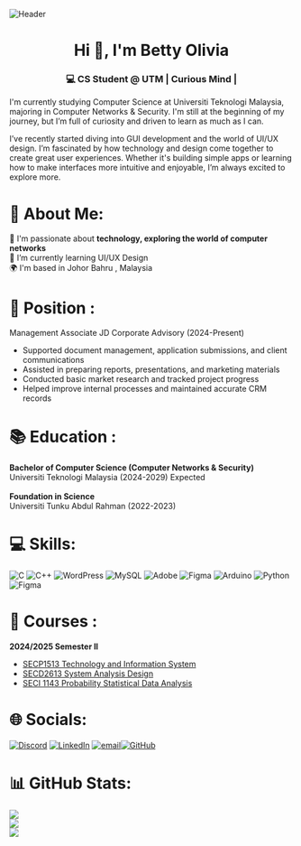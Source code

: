 ![Header](https://github.com/user-attachments/assets/d2b1d82d-a09a-42af-9110-c2376d400068)
<h1 align="center">Hi 👋, I'm Betty Olivia</h1>
<h3 align="center">💻 CS Student @ UTM | Curious Mind | </h3>

I'm currently studying Computer Science at Universiti Teknologi Malaysia, majoring in Computer Networks & Security. I'm still at the beginning of my journey, but I’m full of curiosity and driven to learn as much as I can.

I’ve recently started diving into GUI development and the world of UI/UX design. I’m fascinated by how technology and design come together to create great user experiences. Whether it's building simple apps or learning how to make interfaces more intuitive and enjoyable, I’m always excited to explore more.

# 💫 About Me:
   🔭 I'm passionate about **technology, exploring the world of computer networks** <br>
   🌱 I’m currently learning UI/UX Design <br>
   🌍 I'm based in Johor Bahru , Malaysia <br>
   
 # 💼 Position : 
   Management Associate 
   JD Corporate Advisory (2024-Present)
   - Supported document management, application submissions, and client communications  
   - Assisted in preparing reports, presentations, and marketing materials  
   - Conducted basic market research and tracked project progress  
   - Helped improve internal processes and maintained accurate CRM records

# 📚 Education : 
   **Bachelor of Computer Science (Computer Networks & Security)** <br>
   Universiti Teknologi Malaysia (2024-2029) Expected <br><br>
   **Foundation in Science** <br>
   Universiti Tunku Abdul Rahman (2022-2023) <br>
   

# 💻 Skills:
![C](https://img.shields.io/badge/c-%2300599C.svg?style=for-the-badge&logo=c&logoColor=white) ![C++](https://img.shields.io/badge/c++-%2300599C.svg?style=for-the-badge&logo=c%2B%2B&logoColor=white) ![WordPress](https://img.shields.io/badge/WordPress-%23117AC9.svg?style=for-the-badge&logo=WordPress&logoColor=white) ![MySQL](https://img.shields.io/badge/mysql-4479A1.svg?style=for-the-badge&logo=mysql&logoColor=white) ![Adobe](https://img.shields.io/badge/adobe-%23FF0000.svg?style=for-the-badge&logo=adobe&logoColor=white) ![Figma](https://img.shields.io/badge/figma-%23F24E1E.svg?style=for-the-badge&logo=figma&logoColor=white) ![Arduino](https://img.shields.io/badge/-Arduino-00979D?style=for-the-badge&logo=Arduino&logoColor=white)  ![Python](https://img.shields.io/badge/python-3670A0?style=for-the-badge&logo=python&logoColor=ffdd54) ![Figma](https://img.shields.io/badge/figma-%23F24E1E.svg?style=for-the-badge&logo=figma&logoColor=white)

# 📘 Courses :
**2024/2025 Semester II**
- [SECP1513 Technology and Information System](https://github.com/BettyOlivia/SECP1513-Technology-and-Information-System)
- [SECD2613 System Analysis Design](https://github.com/BettyOlivia/SECD2613-System-Analysis-Design)
- [SECI 1143 Probability Statistical Data Analysis](https://github.com/BettyOlivia/SECI-1143--Probability-Statistical-Data-Analysis-)
  
# 🌐 Socials:
[![Discord](https://img.shields.io/badge/Discord-%237289DA.svg?logo=discord&logoColor=white)](https://discord.gg/olivia994219) [![LinkedIn](https://img.shields.io/badge/LinkedIn-%230077B5.svg?logo=linkedin&logoColor=white)](https://linkedin.com/in/betty-olivia-ong-danker-9836a3341) [![email](https://img.shields.io/badge/Email-D14836?logo=gmail&logoColor=white)](mailto:oliviabetty971@gmail.com)[![GitHub](https://img.shields.io/badge/GitHub-181717?style=for-the-badge&logo=github&logoColor=white)](https://github.com/BettyOlivia) 

# 📊 GitHub Stats:
![](https://github-readme-stats.vercel.app/api?username=bettyolivia&theme=dark&hide_border=false&include_all_commits=true&count_private=false)<br/>
![](https://nirzak-streak-stats.vercel.app/?user=bettyolivia&theme=dark&hide_border=false)<br/>
![](https://github-readme-stats.vercel.app/api/top-langs/?username=bettyolivia&theme=dark&hide_border=false&include_all_commits=true&count_private=false&layout=compact)




<!-- Proudly created with GPRM ( https://gprm.itsvg.in ) -->





